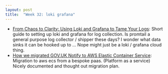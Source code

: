 ```yaml
---
layout: post
title:  "Week 32: loki grafana"
---
```


* [From Chaos to Clarity: Using Loki and Grafana to Tame Your Logs](https://medium.com/@sigdelsagar31/from-chaos-to-clarity-using-loki-and-grafana-to-tame-your-logs-3880364d5ca5): Short guide to setting up loki and grafana for log collection. Is promtail a general purpose log collector / shipper these days? I wonder what data sinks it can be hooked up to ... Nope might just be a loki / grafana cloud thing.
* [How we migrated GOV.UK Notify to AWS Elastic Container Service](https://gds.blog.gov.uk/2024/08/14/how-we-migrated-gov-uk-notify-to-aws-elastic-container-service/?ck_subscriber_id=512830353): Migration to aws ecs from a bespoke paas. (Platform as a service) Nicely documented and thought out migration plan.